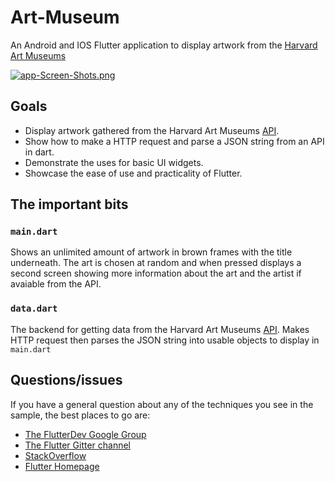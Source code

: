 # Art-Museum
 An Android and IOS Flutter application to display artwork from the [Harvard Art Museums](https://www.harvardartmuseums.org) 
 
 [![app-Screen-Shots.png](https://i.postimg.cc/Zq01SjH0/app-Screen-Shots.png)](https://postimg.cc/945xPdvj)
 
 ## Goals
 
 * Display artwork gathered from the Harvard Art Museums [API](https://github.com/harvardartmuseums/api-docs).
 * Show how to make a HTTP request and parse a JSON string from an API in dart. 
 * Demonstrate the uses for basic UI  widgets.
 * Showcase the ease of use and practicality of Flutter.
 
 ## The important bits
 
 ### `main.dart`
 
Shows an unlimited amount of artwork in brown frames with the title underneath.  The art is 
chosen at random and when pressed displays a second screen showing more information about the
art and the artist if avaiable from the API.  
 
 ### `data.dart`
 
The backend for getting data from the Harvard Art Museums [API](https://github.com/harvardartmuseums/api-docs).  Makes HTTP request then parses
the JSON string into usable objects to display in `main.dart`  
 
 ## Questions/issues
 
 If you have a general question about any of the techniques you see in
 the sample, the best places to go are:
 
 * [The FlutterDev Google Group](https://groups.google.com/forum/#!forum/flutter-dev)
 * [The Flutter Gitter channel](https://gitter.im/flutter/flutter)
 * [StackOverflow](https://stackoverflow.com/questions/tagged/flutter)
 * [Flutter Homepage](https://flutter.dev)
